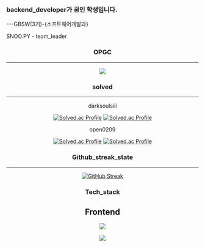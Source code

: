 ### backend_developer가 꿈인 학생입니다.


---GBSW(3기)-{소프트웨어개발과}

SNOO.PY - team_leader

<div align="center">
  
### OPGC
-------------------------------

<a href="https://opgc.me/#/users/Leehomin11" target="_blank"><img src="https://api.opgc.me/githubs/users/Leehomin11/tag/?theme=basic" /></a>
  
### solved
-------------------------------

darksoulsiii

[![Solved.ac Profile](http://mazassumnida.wtf/api/v2/generate_badge?boj=darksoulsiii)](https://solved.ac/darksoulsiii/)
[![Solved.ac Profile](http://mazassumnida.wtf/api/generate_badge?boj=darksoulsiii)](https://solved.ac/darksoulsiii)

open0209
  
[![Solved.ac Profile](http://mazassumnida.wtf/api/v2/generate_badge?boj=open0209)](https://solved.ac/open0209/)
[![Solved.ac Profile](http://mazassumnida.wtf/api/generate_badge?boj=open0209)](https://solved.ac/open0209)
  
  
### Github_streak_state
-------------------------------
  
[![GitHub Streak](https://github-readme-streak-stats.herokuapp.com/?user=Leehomin11&theme=swift)](https://git.io/streak-stats)
  
### Tech_stack
  
Frontend
-------------------------------

<a href="#" target="_blank"><img src="https://img.shields.io/badge/html5-#E34F26?style=flat-square&logo=html5&logoColor=white"/></a>
  
<img src="https://img.shields.io/badge/문자-색코드?style=for-the-badge&logo=이미지 이름&logoColor=black">
